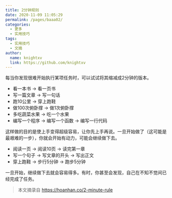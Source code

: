 ```yaml
---
title: 2分钟规则
date: 2020-11-09 11:05:29
permalink: /pages/baaa02/
categories: 
  - 更多
  - 实用技巧
tags: 
  - 实用技巧
  - 文摘
author: 
  name: knightxv
  link: https://github.com/knightxv
---
```


每当你发现很难开始执行某项任务时，可以试试将其缩减成2分钟的版本。

- 看一本书 → 看一页书
- 写一篇文章 → 写一句话
- 跑10公里 → 穿上跑鞋
- 做100次俯卧撑 → 做1次俯卧撑
- 多吃蔬菜水果 → 吃一个水果
- 编写一个程序 → 编写一个函数 → 编写一行代码

<!-- more -->

这样做的目的是使上手变得超级容易，让你先上手再说。一旦开始做了（这可能是最艰难的一步），你就会开始有动力，可能会继续做下去。

- 阅读一页 → 阅读10页 → 读完第一章
- 写一个句子 → 写文章的开头 → 写出正文
- 穿上跑鞋 → 步行5分钟 → 跑步5分钟

一旦开始，继续做下去就会容易得多。有时，你甚至会发现，自己在不知不觉间已经完成了任务。

> 本文摘录自 <https://hoanhan.co/2-minute-rule>
